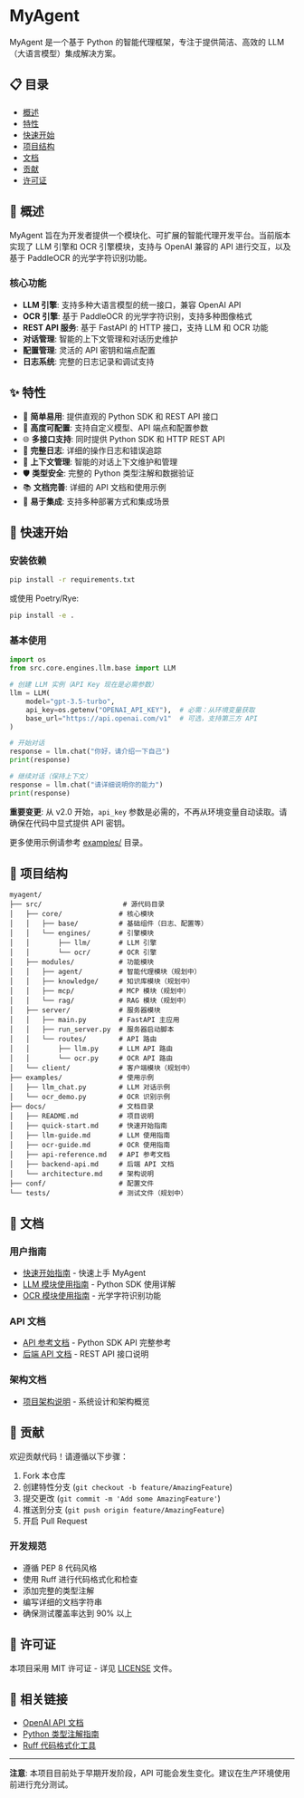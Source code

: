 # MyAgent

MyAgent 是一个基于 Python 的智能代理框架，专注于提供简洁、高效的 LLM（大语言模型）集成解决方案。

## 📋 目录

- [概述](#概述)
- [特性](#特性)
- [快速开始](#快速开始)
- [项目结构](#项目结构)
- [文档](#文档)
- [贡献](#贡献)
- [许可证](#许可证)

## 🎯 概述

MyAgent 旨在为开发者提供一个模块化、可扩展的智能代理开发平台。当前版本实现了 LLM 引擎和 OCR 引擎模块，支持与 OpenAI 兼容的 API 进行交互，以及基于 PaddleOCR 的光学字符识别功能。

### 核心功能

- **LLM 引擎**: 支持多种大语言模型的统一接口，兼容 OpenAI API
- **OCR 引擎**: 基于 PaddleOCR 的光学字符识别，支持多种图像格式
- **REST API 服务**: 基于 FastAPI 的 HTTP 接口，支持 LLM 和 OCR 功能
- **对话管理**: 智能的上下文管理和对话历史维护
- **配置管理**: 灵活的 API 密钥和端点配置
- **日志系统**: 完整的日志记录和调试支持

## ✨ 特性

- 🚀 **简单易用**: 提供直观的 Python SDK 和 REST API 接口
- 🔧 **高度可配置**: 支持自定义模型、API 端点和配置参数
- 🌐 **多接口支持**: 同时提供 Python SDK 和 HTTP REST API
- 📝 **完整日志**: 详细的操作日志和错误追踪
- 🔄 **上下文管理**: 智能的对话上下文维护和管理
- 🛡️ **类型安全**: 完整的 Python 类型注解和数据验证
- 📚 **文档完善**: 详细的 API 文档和使用示例
- 🔌 **易于集成**: 支持多种部署方式和集成场景

## 🚀 快速开始

### 安装依赖

```bash
pip install -r requirements.txt
```

或使用 Poetry/Rye:

```bash
pip install -e .
```

### 基本使用

```python
import os
from src.core.engines.llm.base import LLM

# 创建 LLM 实例（API Key 现在是必需参数）
llm = LLM(
    model="gpt-3.5-turbo",
    api_key=os.getenv("OPENAI_API_KEY"),  # 必需：从环境变量获取
    base_url="https://api.openai.com/v1"  # 可选，支持第三方 API
)

# 开始对话
response = llm.chat("你好，请介绍一下自己")
print(response)

# 继续对话（保持上下文）
response = llm.chat("请详细说明你的能力")
print(response)
```

**重要变更**: 从 v2.0 开始，`api_key` 参数是必需的，不再从环境变量自动读取。请确保在代码中显式提供 API 密钥。

更多使用示例请参考 [examples/](../examples/) 目录。

## 📁 项目结构

```
myagent/
├── src/                    # 源代码目录
│   ├── core/              # 核心模块
│   │   ├── base/          # 基础组件（日志、配置等）
│   │   └── engines/       # 引擎模块
│   │       ├── llm/       # LLM 引擎
│   │       └── ocr/       # OCR 引擎
│   ├── modules/           # 功能模块
│   │   ├── agent/         # 智能代理模块（规划中）
│   │   ├── knowledge/     # 知识库模块（规划中）
│   │   ├── mcp/           # MCP 模块（规划中）
│   │   └── rag/           # RAG 模块（规划中）
│   ├── server/            # 服务器模块
│   │   ├── main.py        # FastAPI 主应用
│   │   ├── run_server.py  # 服务器启动脚本
│   │   └── routes/        # API 路由
│   │       ├── llm.py     # LLM API 路由
│   │       └── ocr.py     # OCR API 路由
│   └── client/            # 客户端模块（规划中）
├── examples/              # 使用示例
│   ├── llm_chat.py        # LLM 对话示例
│   └── ocr_demo.py        # OCR 识别示例
├── docs/                  # 文档目录
│   ├── README.md          # 项目说明
│   ├── quick-start.md     # 快速开始指南
│   ├── llm-guide.md       # LLM 使用指南
│   ├── ocr-guide.md       # OCR 使用指南
│   ├── api-reference.md   # API 参考文档
│   ├── backend-api.md     # 后端 API 文档
│   └── architecture.md    # 架构说明
├── conf/                  # 配置文件
└── tests/                 # 测试文件（规划中）
```

## 📖 文档

### 用户指南
- [快速开始指南](quick-start.md) - 快速上手 MyAgent
- [LLM 模块使用指南](llm-guide.md) - Python SDK 使用详解
- [OCR 模块使用指南](ocr-guide.md) - 光学字符识别功能

### API 文档
- [API 参考文档](api-reference.md) - Python SDK API 完整参考
- [后端 API 文档](backend-api.md) - REST API 接口说明

### 架构文档
- [项目架构说明](architecture.md) - 系统设计和架构概览

## 🤝 贡献

欢迎贡献代码！请遵循以下步骤：

1. Fork 本仓库
2. 创建特性分支 (`git checkout -b feature/AmazingFeature`)
3. 提交更改 (`git commit -m 'Add some AmazingFeature'`)
4. 推送到分支 (`git push origin feature/AmazingFeature`)
5. 开启 Pull Request

### 开发规范

- 遵循 PEP 8 代码风格
- 使用 Ruff 进行代码格式化和检查
- 添加完整的类型注解
- 编写详细的文档字符串
- 确保测试覆盖率达到 90% 以上

## 📄 许可证

本项目采用 MIT 许可证 - 详见 [LICENSE](../LICENSE) 文件。

## 🔗 相关链接

- [OpenAI API 文档](https://platform.openai.com/docs)
- [Python 类型注解指南](https://docs.python.org/3/library/typing.html)
- [Ruff 代码格式化工具](https://github.com/astral-sh/ruff)

---

**注意**: 本项目目前处于早期开发阶段，API 可能会发生变化。建议在生产环境使用前进行充分测试。
